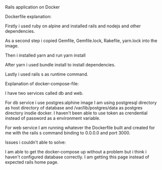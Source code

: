 Rails application on Docker


Dockerfile explanation:

Firstly i used ruby on alpine and installed rails and nodejs and other dependencies. 

As a second step i copied Gemfile, Gemfile.lock, Rakefile, yarn.lock into the image. 

Then i installed yarn and run yarn install

After yarn i used bundle install to install dependencies. 

Lastly i used rails s as runtime command. 

Explanation of docker-compose-file:

I have two services called db and web.

For db service i use postgres:alphine image 
I am using postgresql directory as host directory of database and /var/lib/postgres/data as postgres directory insdie docker.
I haven't been able to use token as crendential instead of password as a environment variable.

For web service I am running whatever the Dockerfile built and created for me with the rails s command binding to 0.0.0.0 and port 3000. 


Issues i couldn't able to solve:

I am able to get the docker-compose up without a problem but i think i haven't configured database correctly.
I am getting this page instead of expected rails home page. 

